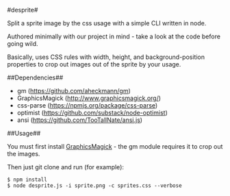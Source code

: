#desprite#

Split a sprite image by the css usage with a simple CLI written in node.

Authored minimally with our project in mind - take a look at the code before going wild.

Basically, uses CSS rules with width, height, and background-position properties to crop out images out of the sprite by your usage.
  
##Dependencies##

+ gm (https://github.com/aheckmann/gm)
+ GraphicsMagick (http://www.graphicsmagick.org/)
+ css-parse (https://npmjs.org/package/css-parse)
+ optimist (https://github.com/substack/node-optimist)
+ ansi (https://github.com/TooTallNate/ansi.js)

##Usage##

You must first install [GraphicsMagick](http://www.graphicsmagick.org/) - the gm module requires it to crop out the images.

Then just git clone and run (for example):

    $ npm install
    $ node desprite.js -i sprite.png -c sprites.css --verbose